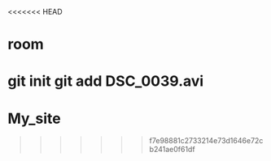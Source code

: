 <<<<<<< HEAD
# room
git init
git add DSC_0039.avi
=======
# My_site
>>>>>>> f7e98881c2733214e73d1646e72cb241ae0f61df
